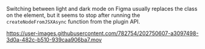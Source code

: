 Switching between light and dark mode on Figma usually replaces the class on the <html> element, but it seems to stop after running the `createNodeFromJSXAsync` function from the plugin API.

https://user-images.githubusercontent.com/782754/202750607-a3097498-3d0a-482c-b510-939caa906ba7.mov
